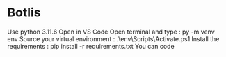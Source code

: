 # Botlis
Use python 3.11.6
Open in VS Code
Open terminal and type : py -m venv env
Source your virtual environment : .\env\Scripts\Activate.ps1 
Install the requirements : pip install -r requirements.txt
You can code
